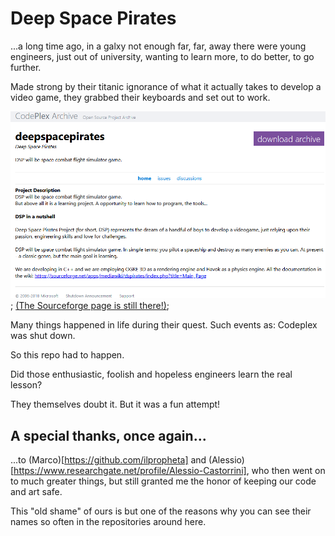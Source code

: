 # Deep Space Pirates
...a long time ago, in a galxy not enough far, far, away there were young engineers, just out of university, wanting to learn more, to do better, to go further.

Made strong by their titanic ignorance of what it actually takes to develop a video game, they grabbed their keyboards and set out to work.

![Codeplex page screenshot](GoodbyeCodeplex.png);
[(The Sourceforge page is still there!)](https://sourceforge.net/projects/dspirates/);

Many things happened in life during their quest. Such events as: Codeplex was shut down.

So this repo had to happen.

Did those enthusiastic, foolish and hopeless engineers learn the real lesson?

They themselves doubt it. But it was a fun attempt!

## A special thanks, once again...
...to (Marco)[https://github.com/ilpropheta] and (Alessio)[https://www.researchgate.net/profile/Alessio-Castorrini], who then went on to much greater things, but still granted me the honor of keeping our code and art safe.

This "old shame" of ours is but one of the reasons why you can see their names so often in the repositories around here.
